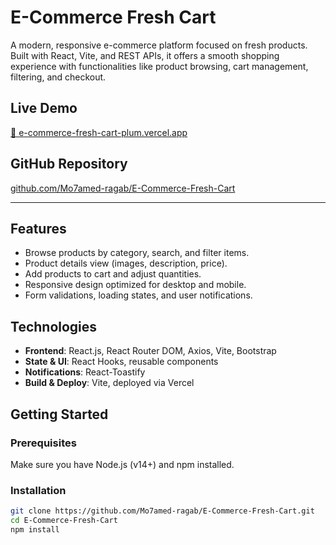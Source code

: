 # E-Commerce Fresh Cart

A modern, responsive e-commerce platform focused on fresh products. Built with React, Vite, and REST APIs, it offers a smooth shopping experience with functionalities like product browsing, cart management, filtering, and checkout.

##  Live Demo
[🔗 e-commerce-fresh-cart-plum.vercel.app](https://e-commerce-fresh-cart-plum.vercel.app)

##  GitHub Repository
[github.com/Mo7amed-ragab/E-Commerce-Fresh-Cart](https://github.com/Mo7amed-ragab/E-Commerce-Fresh-Cart)

---

##  Features
- Browse products by category, search, and filter items.
- Product details view (images, description, price).
- Add products to cart and adjust quantities.
- Responsive design optimized for desktop and mobile.
- Form validations, loading states, and user notifications.

##  Technologies
- **Frontend**: React.js, React Router DOM, Axios, Vite, Bootstrap
- **State & UI**: React Hooks, reusable components
- **Notifications**: React-Toastify
- **Build & Deploy**: Vite, deployed via Vercel

##  Getting Started

### Prerequisites
Make sure you have Node.js (v14+) and npm installed.

### Installation
```bash
git clone https://github.com/Mo7amed-ragab/E-Commerce-Fresh-Cart.git
cd E-Commerce-Fresh-Cart
npm install
